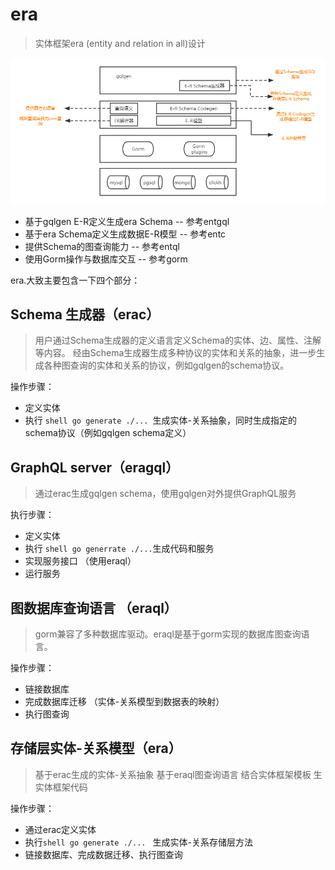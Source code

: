 # era 

> 实体框架era (entity and relation in all)设计

![存储层实体框架系统设计](./存储层实体框架系统设计.png)


- 基于gqlgen E-R定义生成era Schema  -- 参考entgql
- 基于era Schema定义生成数据E-R模型 -- 参考entc
- 提供Schema的图查询能力            -- 参考entql
- 使用Gorm操作与数据库交互          -- 参考gorm

era.大致主要包含一下四个部分：

## Schema 生成器（erac）

> 用户通过Schema生成器的定义语言定义Schema的实体、边、属性、注解等内容。
> 经由Schema生成器生成多种协议的实体和关系的抽象，进一步生成各种图查询的实体和关系的协议，例如gqlgen的schema协议。

操作步骤：
- 定义实体
- 执行 ```shell go generate ./... ```生成实体-关系抽象，同时生成指定的schema协议（例如gqlgen schema定义）

## GraphQL server（eragql）

> 通过erac生成gqlgen schema，使用gqlgen对外提供GraphQL服务

执行步骤：
- 定义实体
- 执行 ```shell go generrate ./...```生成代码和服务
- 实现服务接口 （使用eraql）
- 运行服务

## 图数据库查询语言 （eraql）

> gorm兼容了多种数据库驱动。eraql是基于gorm实现的数据库图查询语言。

操作步骤：
- 链接数据库
- 完成数据库迁移 （实体-关系模型到数据表的映射）
- 执行图查询

## 存储层实体-关系模型（era）

> 基于erac生成的实体-关系抽象
> 基于eraql图查询语言
> 结合实体框架模板
> 生实体框架代码

操作步骤：

- 通过erac定义实体
- 执行```shell go generate ./... ``` 生成实体-关系存储层方法
- 链接数据库、完成数据迁移、执行图查询
